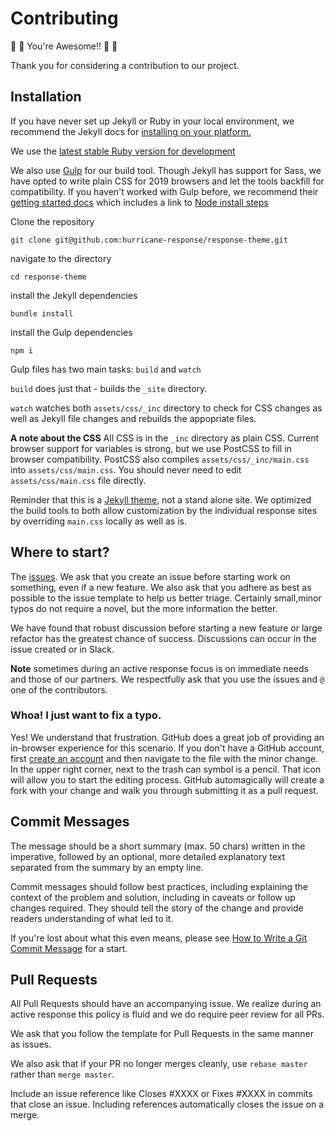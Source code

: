 # Contributing

🎊 🎉 You're Awesome!! 🎉 🎊

Thank you for considering a contribution to our project.

## Installation

If you have never set up Jekyll or Ruby in your local environment, we recommend the Jekyll docs for [installing on your platform.](https://jekyllrb.com/docs/installation/)

We use the [latest stable Ruby version for development](https://github.com/hurricane-response/response-theme/blob/master/.ruby-version)

We also use [Gulp](https://gulpjs.com) for our build tool. Though Jekyll has support for Sass, we have opted to write plain CSS for 2019 browsers and let the tools backfill for compatibility. If you haven't worked with Gulp before, we recommend their [getting started docs](https://gulpjs.com/docs/en/getting-started/quick-start) which includes a link to [Node install steps](https://nodejs.org/en/)


Clone the repository

```{bash}
git clone git@github.com:hurricane-response/response-theme.git
```

navigate to the directory

```{bash}
cd response-theme
```

install the Jekyll dependencies

```{bash}
bundle install
```

install the Gulp dependencies

```{bash}
npm i
```

Gulp files has two main tasks: `build` and `watch`

`build` does just that - builds the `_site` directory.

`watch` watches both `assets/css/_inc` directory to check for CSS changes as well as Jekyll file changes and rebuilds the appopriate files.

**A note about the CSS** All CSS is in the `_inc` directory as plain CSS. Current browser support for variables is strong, but we use PostCSS to fill in browser compatibility. PostCSS also compiles `assets/css/_inc/main.css` into `assets/css/main.css`. You should never need to edit `assets/css/main.css` file directly.

Reminder that this is a [Jekyll theme](https://jekyllrb.com/docs/themes/), not a stand alone site. We optimized the build tools to both allow customization by the individual response sites by overriding `main.css` locally as well as is.

## Where to start?

The [issues](https://github.com/hurricane-response/response-theme/issues). We ask that you create an issue before starting work on something, even if a new feature. We also ask that you adhere as best as possible to the issue template to help us better triage. Certainly small,minor typos do not require a novel, but the more information the better.

We have found that robust discussion before starting a new feature or large refactor has the greatest chance of success. Discussions can occur in the issue created or in Slack.


**Note** sometimes during an active response focus is on immediate needs and those of our partners. We respectfully ask that you use the issues and `@` one of the contributors.

### Whoa! I just want to fix a typo.

Yes! We understand that frustration. GitHub does a great job of providing an in-browser experience for this scenario. If you don't have a GitHub account, first [create an account](https://github.com/join) and then navigate to the file with the minor change. In the upper right corner, next to the trash can symbol is a pencil. That icon will allow you to start the editing process. GitHub automagically will create a fork with your change and walk you through submitting it as a pull request.

## Commit Messages

The message should be a short summary (max. 50 chars) written in the imperative, followed by an optional, more detailed explanatory text separated from the summary by an empty line.

Commit messages should follow best practices, including explaining the context of the problem and solution, including in caveats or follow up changes required. They should tell the story of the change and provide readers understanding of what led to it.

If you're lost about what this even means, please see [How to Write a Git Commit Message](https://chris.beams.io/posts/git-commit/) for a start.


## Pull Requests

All Pull Requests should have an accompanying issue. We realize during an active response this policy is fluid and we do require peer review for all PRs.

We ask that you follow the template for Pull Requests in the same manner as issues.

We also ask that if your PR no longer merges cleanly, use `rebase master` rather than `merge master`.

Include an issue reference like Closes #XXXX or Fixes #XXXX in commits that close an issue. Including references automatically closes the issue on a merge.


